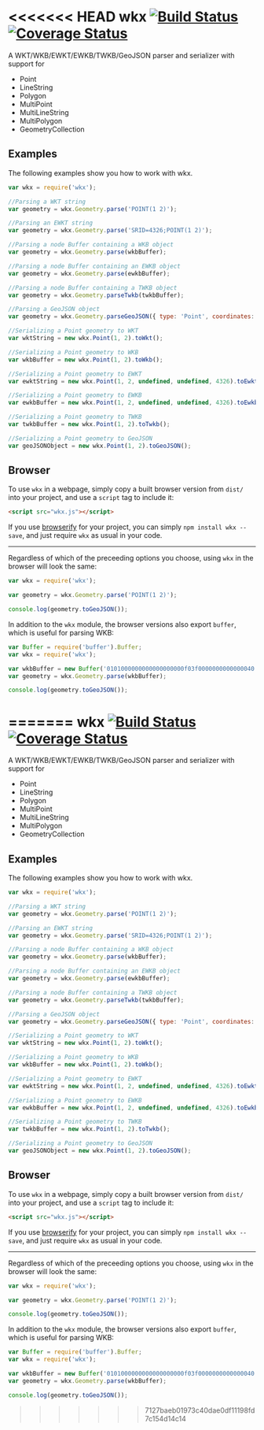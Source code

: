<<<<<<< HEAD
wkx [![Build Status](https://travis-ci.org/cschwarz/wkx.svg?branch=master)](https://travis-ci.org/cschwarz/wkx) [![Coverage Status](https://coveralls.io/repos/cschwarz/wkx/badge.svg?branch=master)](https://coveralls.io/r/cschwarz/wkx?branch=master)
========

A WKT/WKB/EWKT/EWKB/TWKB/GeoJSON parser and serializer with support for

- Point
- LineString
- Polygon
- MultiPoint
- MultiLineString
- MultiPolygon
- GeometryCollection

Examples
--------

The following examples show you how to work with wkx.

```javascript
var wkx = require('wkx');

//Parsing a WKT string
var geometry = wkx.Geometry.parse('POINT(1 2)');

//Parsing an EWKT string
var geometry = wkx.Geometry.parse('SRID=4326;POINT(1 2)');

//Parsing a node Buffer containing a WKB object
var geometry = wkx.Geometry.parse(wkbBuffer);

//Parsing a node Buffer containing an EWKB object
var geometry = wkx.Geometry.parse(ewkbBuffer);

//Parsing a node Buffer containing a TWKB object
var geometry = wkx.Geometry.parseTwkb(twkbBuffer);

//Parsing a GeoJSON object
var geometry = wkx.Geometry.parseGeoJSON({ type: 'Point', coordinates: [1, 2] });

//Serializing a Point geometry to WKT
var wktString = new wkx.Point(1, 2).toWkt();

//Serializing a Point geometry to WKB
var wkbBuffer = new wkx.Point(1, 2).toWkb();

//Serializing a Point geometry to EWKT
var ewktString = new wkx.Point(1, 2, undefined, undefined, 4326).toEwkt();

//Serializing a Point geometry to EWKB
var ewkbBuffer = new wkx.Point(1, 2, undefined, undefined, 4326).toEwkb();

//Serializing a Point geometry to TWKB
var twkbBuffer = new wkx.Point(1, 2).toTwkb();

//Serializing a Point geometry to GeoJSON
var geoJSONObject = new wkx.Point(1, 2).toGeoJSON();
```

Browser
-------

To use `wkx` in a webpage, simply copy a built browser version from `dist/` into your project, and use a `script` tag
to include it:
```html
<script src="wkx.js"></script>
```

If you use [browserify][] for your project, you can simply `npm install wkx --save`, and just require `wkx` as usual in
your code.

----

Regardless of which of the preceeding options you choose, using `wkx` in the browser will look the same:
```javascript
var wkx = require('wkx');

var geometry = wkx.Geometry.parse('POINT(1 2)');

console.log(geometry.toGeoJSON());
```

In addition to the `wkx` module, the browser versions also export `buffer`, which is useful for parsing WKB:
```javascript
var Buffer = require('buffer').Buffer;
var wkx = require('wkx');

var wkbBuffer = new Buffer('0101000000000000000000f03f0000000000000040', 'hex');
var geometry = wkx.Geometry.parse(wkbBuffer);

console.log(geometry.toGeoJSON());
```
[browserify]: http://browserify.org/
=======
wkx [![Build Status](https://travis-ci.org/cschwarz/wkx.svg?branch=master)](https://travis-ci.org/cschwarz/wkx) [![Coverage Status](https://coveralls.io/repos/cschwarz/wkx/badge.svg?branch=master)](https://coveralls.io/r/cschwarz/wkx?branch=master)
========

A WKT/WKB/EWKT/EWKB/TWKB/GeoJSON parser and serializer with support for

- Point
- LineString
- Polygon
- MultiPoint
- MultiLineString
- MultiPolygon
- GeometryCollection

Examples
--------

The following examples show you how to work with wkx.

```javascript
var wkx = require('wkx');

//Parsing a WKT string
var geometry = wkx.Geometry.parse('POINT(1 2)');

//Parsing an EWKT string
var geometry = wkx.Geometry.parse('SRID=4326;POINT(1 2)');

//Parsing a node Buffer containing a WKB object
var geometry = wkx.Geometry.parse(wkbBuffer);

//Parsing a node Buffer containing an EWKB object
var geometry = wkx.Geometry.parse(ewkbBuffer);

//Parsing a node Buffer containing a TWKB object
var geometry = wkx.Geometry.parseTwkb(twkbBuffer);

//Parsing a GeoJSON object
var geometry = wkx.Geometry.parseGeoJSON({ type: 'Point', coordinates: [1, 2] });

//Serializing a Point geometry to WKT
var wktString = new wkx.Point(1, 2).toWkt();

//Serializing a Point geometry to WKB
var wkbBuffer = new wkx.Point(1, 2).toWkb();

//Serializing a Point geometry to EWKT
var ewktString = new wkx.Point(1, 2, undefined, undefined, 4326).toEwkt();

//Serializing a Point geometry to EWKB
var ewkbBuffer = new wkx.Point(1, 2, undefined, undefined, 4326).toEwkb();

//Serializing a Point geometry to TWKB
var twkbBuffer = new wkx.Point(1, 2).toTwkb();

//Serializing a Point geometry to GeoJSON
var geoJSONObject = new wkx.Point(1, 2).toGeoJSON();
```

Browser
-------

To use `wkx` in a webpage, simply copy a built browser version from `dist/` into your project, and use a `script` tag
to include it:
```html
<script src="wkx.js"></script>
```

If you use [browserify][] for your project, you can simply `npm install wkx --save`, and just require `wkx` as usual in
your code.

----

Regardless of which of the preceeding options you choose, using `wkx` in the browser will look the same:
```javascript
var wkx = require('wkx');

var geometry = wkx.Geometry.parse('POINT(1 2)');

console.log(geometry.toGeoJSON());
```

In addition to the `wkx` module, the browser versions also export `buffer`, which is useful for parsing WKB:
```javascript
var Buffer = require('buffer').Buffer;
var wkx = require('wkx');

var wkbBuffer = new Buffer('0101000000000000000000f03f0000000000000040', 'hex');
var geometry = wkx.Geometry.parse(wkbBuffer);

console.log(geometry.toGeoJSON());
```
[browserify]: http://browserify.org/
>>>>>>> 7127baeb01973c40dae0df11198fd7c154d14c14
